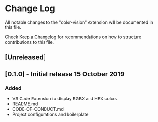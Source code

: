 # Change Log

All notable changes to the "color-vision" extension will be documented in this file.

Check [Keep a Changelog](http://keepachangelog.com/) for recommendations on how to structure contributions to this file.

## [Unreleased]

## [0.1.0] - Initial release 15 October 2019

### Added

- VS Code Extension to display RGBX and HEX colors
- README.md
- CODE-OF-CONDUCT.md
- Project configurations and boilerplate
